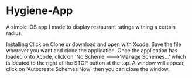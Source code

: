 # Hygiene-App
A simple iOS app I made to display restaurant ratings withing a certain radius.

Installing
Click on Clone or download and open with Xcode. Save the file wherever you want and clone the application.
Once the application has loaded onto Xcode, click on 'No Scheme'--->'Manage Schemes...' which is located to the right of the STOP button at the top.
A window will appear, click on 'Autocreate Schemes Now' then you can close the window.
